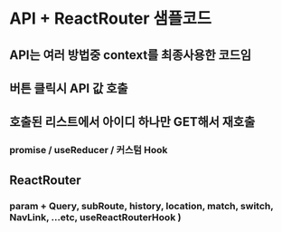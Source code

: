 # API + ReactRouter 샘플코드

## API는 여러 방법중 context를 최종사용한 코드임
## 버튼 클릭시 API 값 호출 
## 호출된 리스트에서 아이디 하나만 GET해서 재호출

### promise / useReducer / 커스텀 Hook 



## ReactRouter

### param + Query, subRoute, history, location, match, switch, NavLink, ...etc, useReactRouterHook )